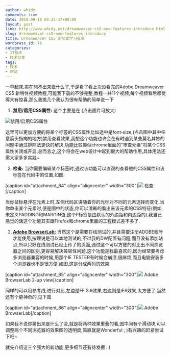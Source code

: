 ```yaml
---
author: whidy
comments: true
date: 2010-09-18 04:24:17+00:00
layout: post
link: http://www.whidy.net/dreamweaver-cs5-new-features-introduce.html
slug: dreamweaver-cs5-new-features-introduce
title: Dreamweaver CS5 新功能学习有感
wordpress_id: 76
categories:
- IT技术
- 技术分享
tags:
- 技术
- 网站
---
```


一早起床,实在想不出来做什么了,于是看了看上次没看完的Adobe Dreamweaver CS5 新特性视频教程,可能我下载的不够完整,教程一共11个视频,每个视频看后都觉得大有惊喜,那么我挑几个我认为很有帮助的简单说一下



	
  1. **禁用/启用CSS属性:**
这个主要是在
(点击图片可放大)

![禁用/启用CSS属性](http://www.whidy.net/wp-content/uploads/2010/09/cssEnable-300x99.png)

这里可以更加方便的将某个标签的CSS属性比如途中是font-size,(点击图中其中任意箭头指向的地方)禁用查看效果,我想这个功能也许会在有时遇到某些莫名其妙的问题中通过排除法更快的解决,功能比较类似chrome里面的"审查元素"将某个CSS属性关闭或开启,总而言之,这个将会在web设计中起到很大的帮助作用,具体用法还需大家多多实践~

	
  2. **检查:**
当你需要编辑某个标签时,通过该功能可以直观的查看他的CSS属性和该标签在代码中的位置,如图

[caption id="attachment_84" align="aligncenter" width="300"][![](http://www.whidy.net/wp-content/uploads/2010/09/cssInspect-300x104.png)](/wp-content/uploads/2010/09/cssInspect.png) 检查[/caption]

当你鼠标悬浮在元素上时,左侧代码区讲随着你的光标对不同的元素选择而变化,当你单击某个元素时,便是图中的状态,你可以清晰的看出来该元素的CSS特征(例如,未定义PADDING和MARGIN值,这个P标签是由默认的外边距和内边距的),我自己感觉的话这个功能其实跟Firefox和chrome里面的工程模式差不多了.

	
  3. [**Adobe BrowserLab:**](https://browserlab.adobe.com/en-us/index.html)
当然这个是需要在线测试的,并且需要注册ADOBE帐号才能使用,按理说是可以本地测试的,不过我的DW配置有问题,而且没有添加站点,所以只好在线测试已经上传了的页面,通过这个可以方便的对比出不同浏览器之间的区别,更容易解决兼容性问题,这个功能是我最喜欢的,因为经常要考虑多浏览器兼容的时候,用那个IE TESTER有时候会崩溃,很麻烦,而且电脑安装多个浏览器也不是很方便.如图,这是分成两列的效果

[caption id="attachment_85" align="aligncenter" width="300"][![](http://www.whidy.net/wp-content/uploads/2010/09/browserLab1-300x187.png)](/wp-content/uploads/2010/09/browserLab1.png) Adobe BrowserLab 2-up view[/caption]

同样的可以用参考线,进行对比,左边是FF 3.6效果,右边则是IE6效果,太方便了,当然还有个更神奇的,见下图

[caption id="attachment_86" align="aligncenter" width="300"][![](http://www.whidy.net/wp-content/uploads/2010/09/browserLab2-300x175.png)](/wp-content/uploads/2010/09/browserLab2.png) Adobe BrowserLab[/caption]

如果我不说你猜出来是什么了没,就是将两种效果重叠的看,图中间有个滑动块,可以调整两个不同浏览器的效果图的透明度,简直就是Wonderful ; )有兴趣的赶紧尝试下吧~


就先介绍这三个强大的新功能,更多细节还有待发掘 : )
